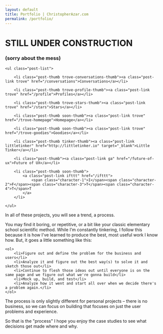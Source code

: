 ```yaml
---
layout: default
title: Portfolio | ChristopherAzar.com
permalink: /portfolio/
---
```


<h1 class="mess">STILL UNDER CONSTRUCTION </h1>
<h3 class="mess">(sorry about the mess)</h3>

<div class="portfolio-index-content">

    <ul class="post-list">

        <li class="post-thumb trove-conversations-thumb"><a class="post-link trove" href="/conversations">Conversations</a></li>

        <li class="post-thumb trove-profile-thumb"><a class="post-link trove" href="/profile">Profiles</a></li>

        <li class="post-thumb trove-stars-thumb"><a class="post-link trove" href="/stars">Stars</a></li>

        <li class="post-thumb soon-thumb"><a class="post-link trove" href="/trove-homepage">Homepage</a></li>

        <li class="post-thumb soon-thumb"><a class="post-link trove" href="/trove-goodies">Goodies</a></li>

        <li class="post-thumb tinker-thumb"><a class="post-link littletinker" href="http://littletinker.io" target="_blank">Little Tinker</a></li>

        <li class="post-thumb"><a class="post-link ga" href="/future-of-ux">Future of UX</a></li>

        <li class="post-thumb soon-thumb">
            <a class="post-link ifttt" href="/ifttt">
                <span class="character-1">I</span><span class="character-2">F</span><span class="character-3">T</span><span class="character-4">T</span>T
            </a>
        </li>

    </ul>

<p>In all of these projects, you will see a trend, a process.</p>

<p>You may find it boring, or repetitive, or a bit like your classic elementary school scientific method. While I'm constantly tinkering, I follow this because it is how I've learned to produce the best, most useful work I know how. But, it goes a little something like this:</p>

    <ol>
        <li>Figure out and define the problem for the business and users</li>
        <li>Analyze it and figure out the best way(s) to solve it and sketch those out</li>
        <li>Continue to flesh those ideas out until everyone is on the same page and we figure out what we're gonna build</li>
        <li>Mock up, build, and test</li>
        <li>Analyze how it went and start all over when we decide there's a problem again.</li>
    </ol>

<p>The process is only slightly different for personal projects – there is no business, so we can focus on building that focuses on just the user problems and experience.</p>

<p>So that is the "process" I hope you enjoy the case studies to see what decisions get made where and why.</p>

</div>
